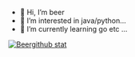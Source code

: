 - 👋 Hi, I’m beer
- 👀 I’m interested in java/python...
- 🌱 I’m currently learning go etc ...

[![Beergithub stat](https://github-readme-stats.vercel.app/api?username=yangyang5214&theme=dark)](https://github.com/anuraghazra/github-readme-stats)
